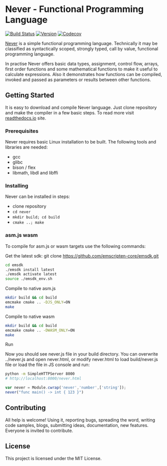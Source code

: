 # Never - Functional Programming Language
[![Build Status](https://travis-ci.org/never-lang/never.svg?branch=master)](https://travis-ci.org/never-lang/never)
[![Version](https://img.shields.io/github/release/never-lang/never.svg)](https://github.com/never-lang/never/releases)
[![Codecov](https://codecov.io/gh/never-lang/never/branch/master/graph/badge.svg)](https://codecov.io/gh/never-lang/never)

[Never](https://never-lang.readthedocs.io/en/latest/) is a simple functional 
programming language. Technically it may be classified as syntactically scoped,
strongly typed, call by value, functional programming language.

In practise Never offers basic data types, assignment, control flow, arrays,
first order functions and some mathematical functions to make it useful
to calculate expressions. Also it demonstrates how functions can be compiled,
invoked and passed as parameters or results between other functions.

## Getting Started
It is easy to download and compile Never language. Just clone repository
and make the compiler in a few basic steps. To read more visit
[readthedocs.io](https://never-lang.readthedocs.io/en/latest/) site.

### Prerequisites

Never requires basic Linux installation to be built. The following tools and
libraries are needed:
* gcc
* glibc
* bison / flex
* libmath, libdl and libffi

### Installing

Never can be installed in steps:
* clone repository
* ```cd never```
* ```mkdir build; cd build```
* ```cmake ..; make```

### asm.js wasm

To compile for asm.js or wasm targets use the following commands:

Get the latest sdk: git clone https://github.com/emscripten-core/emsdk.git

```bash
cd emsdk
./emsdk install latest
./emsdk activate latest
source ./emsdk_env.sh
```

Compile to native asm.js

```bash
mkdir build && cd build
emcmake cmake .. -DJS_ONLY=ON 
make
```

Compile to native wasm

```bash
mkdir build && cd build
emcmake cmake .. -DWASM_ONLY=ON 
make
```

Run

Now you should see never.js file in your build directory. You can overwrite ../never.js and open never.html, or modify never.html to load build/never.js file or load the file in JS console and run:

```bash
python -m SimpleHTTPServer 8000
# http://localhost:8000/never.html
```

```js
var never = Module.cwrap('never','number',['string']);
never("func main() -> int { 123 }")
```


## Contributing
All help is welcome! Using it, reporting bugs, spreading the word, writing
code samples, blogs, submitting ideas, documentation, new features. Everyone
is invited to contribute.

## License
This project is licensed under the MIT License.



